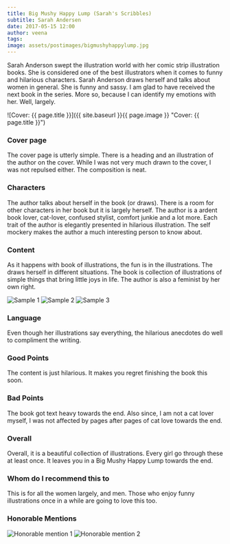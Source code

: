 ```yaml
---
title: Big Mushy Happy Lump (Sarah's Scribbles)
subtitle: Sarah Andersen
date: 2017-05-15 12:00
author: veena
tags:
image: assets/postimages/bigmushyhappylump.jpg
---
```


Sarah Anderson swept the illustration world with her comic strip illustration books. She is considered one of the best illustrators when it comes to funny and hilarious characters. Sarah Anderson draws herself and talks about women in general. She is funny and sassy. I am glad to have received the next book in the series. More so, because I can identify my emotions with her. Well, largely.

![Cover: {{ page.title }}]({{ site.baseurl }}{{ page.image }} "Cover: {{ page.title }}")

### Cover page

The cover page is utterly simple. There is a heading and an illustration of the author on the cover. While I was not very much drawn to the cover, I was not repulsed either. The composition is neat.

### Characters

The author talks about herself in the book (or draws). There is a room for other characters in her book but it is largely herself. The author is a ardent book lover, cat-lover, confused stylist, comfort junkie and a lot more. Each trait of the author is elegantly presented in hilarious illustration. The self mockery makes the author a much interesting person to know about.

### Content

As it happens with book of illustrations, the fun is in the illustrations. The draws herself in different situations. The book is collection of illustrations of simple things that bring little joys in life. The author is also a feminist by her own right.

![Sample 1](/assets/postimages/bigmushyhappylump/sample1.PNG)
![Sample 2](/assets/postimages/bigmushyhappylump/sample2.PNG)
![Sample 3](/assets/postimages/bigmushyhappylump/sample3.PNG)

### Language

Even though her illustrations say everything, the hilarious anecdotes do well to compliment the writing.

### Good Points

The content is just hilarious. It makes you regret finishing the book this soon.

### Bad Points

The book got text heavy towards the end. Also since, I am not a cat lover myself, I was not affected by pages after pages of cat love towards the end.

### Overall

Overall, it is a beautiful collection of illustrations. Every girl go through these at least once. It leaves you in a Big Mushy Happy Lump towards the end.

### Whom do I recommend this to

This is for all the women largely, and men. Those who enjoy funny illustrations once in a while are going to love this too.</div>

### Honorable Mentions

![Honorable mention 1](/assets/postimages/bigmushyhappylump/mention1.PNG)
![Honorable mention 2](/assets/postimages/bigmushyhappylump/mention2.PNG)
